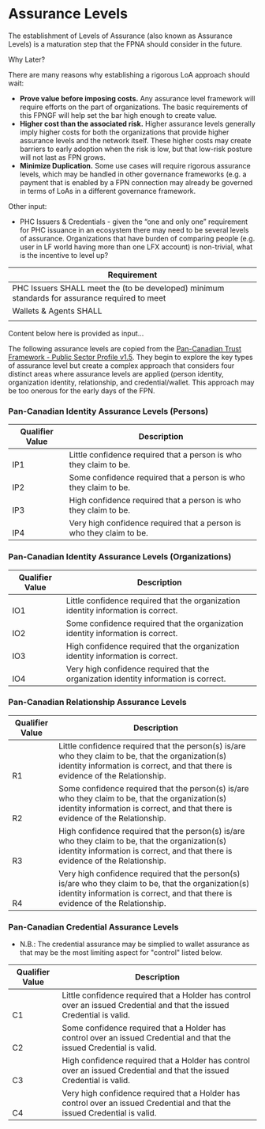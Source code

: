 # Assurance Levels

The establishment of Levels of Assurance (also known as Assurance Levels) is a maturation step that the FPNA should consider in the future.

Why Later?

There are many reasons why establishing a rigorous LoA approach should wait:

* **Prove value before imposing costs.** Any assurance level framework will require efforts on the part of organizations. The basic requirements of this FPNGF will help set the bar high enough to create value.
* **Higher cost than the associated risk.** Higher assurance levels generally imply higher costs for both the organizations that provide higher assurance levels and the network itself. These higher costs may create barriers to early adoption when the risk is low, but that low-risk posture will not last as FPN grows.
* **Minimize Duplication.** Some use cases will require rigorous assurance levels, which may be handled in other governance frameworks (e.g. a payment that is enabled by a FPN connection may already be governed in terms of LoAs in a different governance framework.&#x20;

Other input:

* PHC Issuers & Credentials - given the “one and only one” requirement for PHC issuance in an ecosystem there may need to be several levels of assurance. Organizations that have burden of comparing people (e.g. user in LF world having more than one LFX account) is non-trivial, what is the incentive to level up?&#x20;



| Requirement                                                                                   |
| --------------------------------------------------------------------------------------------- |
| PHC Issuers SHALL meet the (to be developed) minimum standards for assurance required to meet |
| Wallets & Agents SHALL                                                                        |
|                                                                                               |



Content below here is provided as input...



The following assurance levels are copied from the [Pan-Canadian Trust Framework - Public Sector Profile v1.5](https://github.com/canada-ca/PCTF-CCP/blob/master/Version1_5/PSP-PCTF-Version-1_5-Consolidated%20Overview-EN.pdf). They begin to explore the key types of assurance level but create a complex approach that considers four distinct areas where assurance levels are applied (person identity, organization identity, relationship, and credential/wallet. This approach may be too onerous for the early days of the FPN.

### &#x20;Pan-Canadian Identity Assurance Levels (Persons)

<table><thead><tr><th valign="bottom">Qualifier Value</th><th>Description</th></tr></thead><tbody><tr><td valign="bottom">IP1</td><td>Little confidence required that a person is who they claim to be.</td></tr><tr><td valign="bottom">IP2</td><td>Some confidence required that a person is who they claim to be.</td></tr><tr><td valign="bottom">IP3</td><td>High confidence required that a person is who they claim to be.</td></tr><tr><td valign="bottom">IP4</td><td>Very high confidence required that a person is who they claim to be.</td></tr></tbody></table>

### &#x20;Pan-Canadian Identity Assurance Levels (Organizations)

<table><thead><tr><th valign="bottom">Qualifier Value</th><th>Description</th></tr></thead><tbody><tr><td valign="bottom">IO1</td><td>Little confidence required that the organization identity information is correct.</td></tr><tr><td valign="bottom">IO2</td><td>Some confidence required that the organization identity information is correct.</td></tr><tr><td valign="bottom">IO3</td><td>High confidence required that the organization identity information is correct.</td></tr><tr><td valign="bottom">IO4</td><td>Very high confidence required that the organization identity information is correct.</td></tr></tbody></table>

&#x20;

### &#x20;Pan-Canadian Relationship Assurance Levels

<table><thead><tr><th valign="bottom">Qualifier Value</th><th>Description</th></tr></thead><tbody><tr><td valign="bottom">R1</td><td>Little confidence required that the person(s) is/are who they claim to be, that the organization(s) identity information is correct, and that there is evidence of the Relationship.</td></tr><tr><td valign="bottom">R2</td><td>Some confidence required that the person(s) is/are who they claim to be, that the organization(s) identity information is correct, and that there is evidence of the Relationship.</td></tr><tr><td valign="bottom">R3</td><td>High confidence required that the person(s) is/are who they claim to be, that the organization(s) identity information is correct, and that there is evidence of the Relationship.</td></tr><tr><td valign="bottom">R4</td><td>Very high confidence required that the person(s) is/are who they claim to be, that the organization(s) identity information is correct, and that there is evidence of the Relationship.</td></tr></tbody></table>

### &#x20;Pan-Canadian Credential Assurance Levels

* N.B.: The credential assurance may be simplied to wallet assurance as that may be the most limiting aspect for "control" listed below.

<table><thead><tr><th valign="bottom">Qualifier Value</th><th>Description</th></tr></thead><tbody><tr><td valign="bottom">C1</td><td>Little confidence required that a Holder has control over an issued Credential and that the issued Credential is valid.</td></tr><tr><td valign="bottom">C2</td><td>Some confidence required that a Holder has control over an issued Credential and that the issued Credential is valid.</td></tr><tr><td valign="bottom">C3</td><td>High confidence required that a Holder has control over an issued Credential and that the issued Credential is valid.</td></tr><tr><td valign="bottom">C4</td><td>Very high confidence required that a Holder has control over an issued Credential and that the issued Credential is valid.</td></tr></tbody></table>
